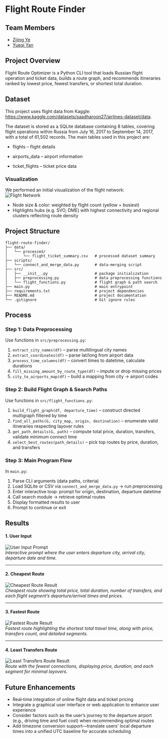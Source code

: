 # Flight Route Finder
## Team Members
- [Zijing Ye](https://github.com/Yeahzz929)   
- [Yueqi Yan](https://github.com/YueqiYan307)   
## Project Overview
Flight Route Optimizer is a Python CLI tool that loads Russian flight operation and ticket data, builds a route graph, and recommends itineraries ranked by lowest price, fewest transfers, or shortest total duration. 
## Dataset
This project uses flight data from Kaggle: https://www.kaggle.com/datasets/saadharoon27/airlines-dataset/data. 

The dataset is stored as a SQLite database containing 8 tables, covering flight operations within Russia from July 16, 2017 to September 14, 2017, with a total of 61,502 records. The main tables used in this project are:

- flights – flight details

- airports_data – airport information

- ticket_flights – ticket price data
### Visualization
We performed an initial visualization of the flight network:  
![Flight Network](flight-route-finder/img/flight_network.png)
- Node size & color: weighted by flight count (yellow = busiest)   
- Highlights hubs (e.g. SVO, DME) with highest connectivity and regional clusters reflecting route density

## Project Structure

```text
flight-route-finder/
├── data/
│   └── processed/
│       └── flight_ticket_summary.csv   # processed dataset summary
├── scripts/
│   └── connect_and_merge_data.py       # data‑merging script
├── src/
│   ├── __init__.py                     # package initialization
│   ├── preprocessing.py                # data preprocessing functions
│   └── flight_functions.py             # flight graph & path search
├── main.py                             # main entrypoint
├── requirements.txt                    # project dependencies
├── README.md                           # project documentation
└── .gitignore                          # Git ignore rules
```

## Process

### Step 1: Data Preprocessing
Use functions in `src/preprocessing.py`:  
1. `extract_city_names(df)` – parse multilingual city names  
2. `extract_coordinates(df)` – parse lat/long from airport data  
3. `process_time_columns(df)` – convert times to datetime, calculate durations  
4. `fill_missing_amount_by_route_type(df)` – impute or drop missing prices  
5. `city_to_airports_map(df)` – build a mapping from city → airport codes  

### Step 2: Build Flight Graph & Search Paths
Use functions in `src/flight_functions.py`:  
1. `build_flight_graph(df, departure_time)` – construct directed multigraph filtered by time  
2. `find_all_paths(G, city_map, origin, destination)` – enumerate valid itineraries respecting layover rules  
3. `get_path_details(G, path)` – compute total price, duration, transfers, validate minimum connect time  
4. `select_best_routes(path_details)` – pick top routes by price, duration, and transfers  

### Step 3: Main Program Flow
In `main.py`:  
1. Parse CLI arguments (data paths, criteria)  
2. Load SQLite or CSV via `connect_and_merge_data.py` → run preprocessing  
3. Enter interactive loop: prompt for origin, destination, departure datetime  
4. Call search module → retrieve optimal routes  
5. Display formatted results to user  
6. Prompt to continue or exit  

## Results
#### 1. User Input
![User Input Prompt](flight-route-finder/img/result_input.png)  
*Interactive prompt where the user enters departure city, arrival city, departure date and time.*

---

#### 2. Cheapest Route
![Cheapest Route Result](flight-route-finder/img/result_CheapestRoute.png)  
*Cheapest route showing total price, total duration, number of transfers, and each flight segment’s departure/arrival times and prices.*

---

#### 3. Fastest Route
![Fastest Route Result](flight-route-finder/img/result_FatestRoute.png)  
*Fastest route highlighting the shortest total travel time, along with price, transfers count, and detailed segments.*

---

#### 4. Least Transfers Route
![Least Transfers Route Result](flight-route-finder/img/result_LeastTransfersRoute.png)  
*Route with the fewest connections, displaying price, duration, and each segment for minimal layovers.*


## Future Enhancements
- Real‑time integration of online flight data and ticket pricing    
- Integrate a graphical user interface or web application to enhance user experience  
- Consider factors such as the user’s journey to the departure airport (e.g., driving time and fuel cost) when recommending optimal routes
- Add timezone conversion support—translate users’ local departure times into a unified UTC baseline for accurate scheduling    
  
